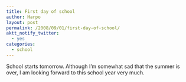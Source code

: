 ```yaml
---
title: First day of school
author: Harpo
layout: post
permalink: /2008/09/01/first-day-of-school/
aktt_notify_twitter:
  - yes
categories:
  - school
---
```

School starts tomorrow. Although I&#8217;m somewhat sad that the summer is over, I am looking forward to this school year very much.